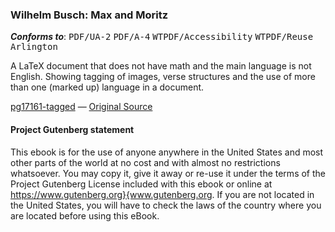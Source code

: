 ### Wilhelm Busch: Max and Moritz
***Conforms to***: <kbd>PDF/UA-2</kbd> <kbd>PDF/A-4</kbd> <kbd>WTPDF/Accessibility</kbd> <kbd>WTPDF/Reuse</kbd> <kbd>Arlington</kbd>

A LaTeX document that does not have math and the main language is not English. Showing tagging of images, verse structures and the use of more than one (marked up) language in a document.

[pg17161-tagged](https://drive.google.com/file/d/1AFvoGeTG3nLb3iqwDGJEXgb0RlCL_kxB/view?usp=drive_link) — [Original Source](https://gutenberg.org/ebooks/17161)


#### Project Gutenberg statement

This ebook is for the use of anyone anywhere in the United States and
most other parts of the world at no cost and with almost no restrictions
whatsoever. You may copy it, give it away or re-use it under the terms
of the Project Gutenberg License included with this ebook or online
at <https://www.gutenberg.org}{www.gutenberg.org>. If you are not located in the United States,
you will have to check the laws of the country where you are located
before using this eBook.


